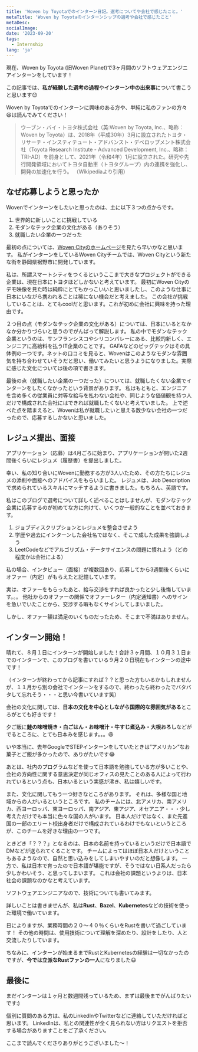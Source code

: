 ```yaml
---
title: 'Woven by Toyotaでのインターン日記。選考についてや会社で感じたこと。'
metaTitle: 'Woven by Toyotaのインターンシップの選考や会社で感じたこと'
metaDesc: 
socialImage: 
date: '2023-09-20'
tags:
  - Internship
lang: 'ja'
---
```


現在、Woven by Toyota (旧Woven Planet)で3ヶ月間のソフトウェアエンジニアインターンをしています！

この記事では、**私が経験した選考の過程**や**インターン中の出来事**について書こうと思います😊

Woven by Toyotaでのインターンに興味のある方や、単純に私のファンの方々😆は読んでみてください！

> ウーブン・バイ・トヨタ株式会社（英:Woven by Toyota, Inc.、略称：Woven by Toyota）は、2018年（平成30年）3月に設立されたトヨタ・リサーチ・インスティテュート・アドバンスト・デベロップメント株式会社（Toyota Research Institute - Advanced Development, Inc.、略称：TRI-AD）を前身として、2021年（令和4年）1月に設立された。研究や先行開発領域においてトヨタ自動車（トヨタグループ）内の連携を強化し、開発の加速化を行う。
>（Wikipediaより引用）


## なぜ応募しようと思ったか

Wovenでインターンをしたいと思ったのは、主に以下３つの点からです。

1. 世界的に新しいことに挑戦している
2. モダンなテック企業の文化がある（ありそう）
3. 就職したい企業の一つだった

最初の点については、[Woven Cityのホームページ](https://www.woven-city.global/)を見たら早いかなと思います。
私がインターンをしているWoven Cityチームでは、Woven Cityという新たな街を静岡県裾野市に開発しています。

私は、所謂スマートシティをつくるというここまで大きなプロジェクトができる企業は、現在日本にトヨタほどしかないと考えています。
最初にWoven Cityのデモ映像を見た時は純粋にとてもかっこいいと思いましたし、このような仕事に日本にいながら携われることは稀にない機会だと考えました。
この会社が挑戦していることは、とてもcoolだと思います。これが初めに会社に興味を持った理由です。

２つ目の点（モダンなテック企業の文化がある）については、日本にいるとなかなか分かりづらいと思うのでがんばって解説します。
私の中でモダンなテック企業というのは、サンフランシスコやシリコンバレーにある、比較的新しく、エンジニアに高給料を払うIT企業のことです。
GAFAなどのビッグテックはその具体例の一つです。ネットの口コミを見ると、Wovenはこのようなモダンな雰囲気を持ち合わせていそうだと思い、働いてみたいと思うようになりました。実際に感じた文化については後の項で書きます。

最後の点（就職したい企業の一つだった）については、就職したくない企業でインターンをしたくなかったという背景があります。
私はもともと、エンジニアを含め多くの従業員に対等な給与を払わない会社や、同じような価値観を持つ人だけで構成された会社にはできれば就職したくないと考えていました。
上で述べた点を踏まえると、Wovenは私が就職したいと思える数少ない会社の一つだったので、応募するしかないと思いました。

## レジュメ提出、面接

アプリケーション（応募）は4月ごろに始まり、アプリケーションが開いた2週間後くらいにレジュメ（履歴書）を提出しました。

幸い、私の知り合いにWovenに勤務する方が3人いたため、その方たちにレジュメの添削や面接へのアドバイスをもらいました。
レジュメは、Job Description で求められているスキルにマッチするように書きました。もちろん、英語です。

私はこのブログで選考について詳しく述べることはしませんが、モダンなテック企業に応募するのが初めてな方に向けて、いくつか一般的なことを並べておきます。

1. ジョブディスクリプションとレジュメを整合させよう
2. 学歴や過去にインターンした会社名ではなく、そこで成した成果を強調しよう
3. LeetCodeなどでアルゴリズム・データサイエンスの問題に慣れよう（どの程度かは会社による）

私の場合、インタビュー（面接）が複数回あり、応募してから3週間後くらいにオファー（内定）がもらえたと記憶しています。

実は、オファーをもらったあと、給与交渉をすれば良かったと少し後悔しています。。。
他社からのオファーの関係でオファーレター（内定通知書）へのサインを急いでいたことから、交渉する暇もなくサインしてしまいました。

しかし、オファー額は満足のいくものだったため、そこまで不満はありません。

## インターン開始！

晴れて、８月１日にインターンが開始しました！合計３ヶ月間、１０月３１日までのインターンで、このブログを書いている９月２０日現在もインターンの途中です！

（インターンが終わってから記事にすれば？？と思った方もいるかもしれませんが、１１月から別の会社でインターンをするので、終わったら終わったでバタバタして忘れそう・・・と思い今書いています笑）

会社の文化に関しては、**日本の文化を中心としながら国際的な雰囲気がある**ところがとても好きです！

夕ご飯に**鮭の味噌焼き・白ごはん・お味噌汁・牛すじ煮込み・大根おろし**などがでるところに、とても日本みを感じます。。。😆

いや本当に、去年GoogleでSTEPインターンをしていたときは”アメリカン”なお菓子とご飯が多かったので、ありがたいです😂

あとは、社内のプログラムなどを使って日本語を勉強している方が多いことや、会社の方向性に関する意思決定が同じオフィスの見たことのある人によって行われているという点も、日本いるという実感が沸き、私は嬉しいです。

また、文化に関してもう一つ好きなところがあります。
それは、多様な国と地域からの人がいるというところです。
私のチームには、北アメリカ、南アメリカ、西ヨーロッパ、東ヨーロッパ、南アジア、東アジア、オセアニア・・・少し考えただけでも本当に色々な国の人がいます。
日本人だけではなく、また先進国の一部のエリート校出身者だけで構成されているわけでもないというところが、このチームを好きな理由の一つです。

ときどき「？？？」となるのは、日本の名前を持っているというだけで日本語でDMなどが送られてくることです。
チームによってはほぼ日本人だけということもあるようなので、自然と思い込みをしてしまいやすいのだと想像します。
一方で、私は日本で育ったので日本語が堪能ですが、そうではない日系人だったら少しかわいそう、と思ってしまいます。
これは会社の課題というよりは、日本社会の課題なのかなと考えています。

ソフトウェアエンジニアなので、技術についても書いてみます。

詳しいことは書きませんが、私は**Rust**、**Bazel**、**Kubernetes**などの技術を使った環境で働いています。

日によりますが、業務時間の２０〜４０％くらいをRustを書いて過ごしています！
その他の時間は、使用技術について理解を深めたり、設計をしたり、人と交流したりしています。

ちなみに、インターンが始まるまでRustとKubernetesの経験は一切なかったのですが、**今では立派なRustファンの一人**になりました😃

## 最後に

まだインターンは１ヶ月と数週間残っているため、まずは最後までがんばりたいです:) 

個別に質問のある方は、私のLinkedInやTwitterなどに連絡していただければと思います。
LinkedInは、私との関連性が全く見られない方はリクエストを拒否する場合がありますことをご了承ください。

ここまで読んでくださりありがとうございました〜！
